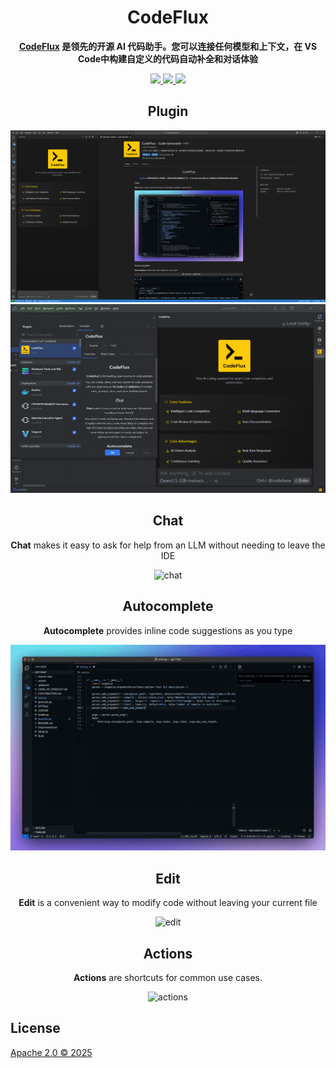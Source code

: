 <div align="center">

</div>

<h1 align="center">CodeFlux</h1>

<div align="center">

**[CodeFlux](https://auto-openai.cpolar.cn/) 是领先的开源 AI 代码助手。您可以连接任何模型和上下文，在 VS Code中构建自定义的代码自动补全和对话体验**

</div>

<div align="center">



<a target="_blank" href="https://opensource.org/licenses/Apache-2.0" style="background:none">
    <img src="https://img.shields.io/badge/License-Apache_2.0-blue.svg" style="height: 22px;" />
</a>
<a target="_blank" href="https://docs.continue.dev" style="background:none">
    <img src="https://img.shields.io/badge/continue_docs-%23BE1B55" style="height: 22px;" />
</a>
<a target="_blank" href="https://discord.gg/vapESyrFmJ" style="background:none">
    <img src="https://img.shields.io/badge/discord-join-continue.svg?labelColor=191937&color=6F6FF7&logo=discord" style="height: 22px;" />
</a>

<p></p>

## Plugin
![Vscode Page](media/vscode.png)
![jetBrains Page](media/jetbrains.png)

## Chat

**Chat** makes it easy to ask for help from an LLM without needing to leave the IDE

![chat](docs/static/img/chat.gif)

## Autocomplete

**Autocomplete** provides inline code suggestions as you type

![autocomplete](docs/static/img/autocomplete.gif)

## Edit

**Edit** is a convenient way to modify code without leaving your current file

![edit](docs/static/img/edit.gif)

## Actions

**Actions** are shortcuts for common use cases.

![actions](docs/static/img/actions.gif)

</div>

## License

[Apache 2.0 © 2025 ](./LICENSE)
